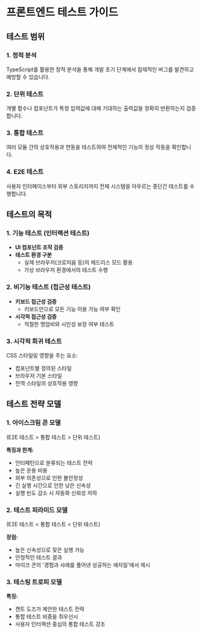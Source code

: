 # 프론트엔드 테스트 가이드

## 테스트 범위

### 1. 정적 분석

TypeScript를 활용한 정적 분석을 통해 개발 초기 단계에서 잠재적인 버그를 발견하고 예방할 수 있습니다.

### 2. 단위 테스트

개별 함수나 컴포넌트가 특정 입력값에 대해 기대하는 출력값을 정확히 반환하는지 검증합니다.

### 3. 통합 테스트

여러 모듈 간의 상호작용과 연동을 테스트하여 전체적인 기능의 정상 작동을 확인합니다.

### 4. E2E 테스트

사용자 인터페이스부터 외부 스토리지까지 전체 시스템을 아우르는 종단간 테스트를 수행합니다.

## 테스트의 목적

### 1. 기능 테스트 (인터랙션 테스트)

- **UI 컴포넌트 조작 검증**
- **테스트 환경 구분**
  - 실제 브라우저(크로미움 등)의 헤드리스 모드 활용
  - 가상 브라우저 환경에서의 테스트 수행

### 2. 비기능 테스트 (접근성 테스트)

- **키보드 접근성 검증**
  - 키보드만으로 모든 기능 이용 가능 여부 확인
- **시각적 접근성 검증**
  - 적절한 명암비와 시인성 보장 여부 테스트

### 3. 시각적 회귀 테스트

CSS 스타일링 영향을 주는 요소:

- 컴포넌트별 정의된 스타일
- 브라우저 기본 스타일
- 전역 스타일의 상호작용 영향

## 테스트 전략 모델

### 1. 아이스크림 콘 모델

(E2E 테스트 > 통합 테스트 > 단위 테스트)

**특징과 한계:**

- 안티패턴으로 분류되는 테스트 전략
- 높은 운용 비용
- 외부 의존성으로 인한 불안정성
- 긴 실행 시간으로 인한 낮은 신속성
- 실행 빈도 감소 시 자동화 신뢰성 저하

### 2. 테스트 피라미드 모델

(E2E 테스트 < 통합 테스트 < 단위 테스트)

**장점:**

- 높은 신속성으로 잦은 실행 가능
- 안정적인 테스트 결과
- 마이크 콘의 '경험과 사례를 풀어낸 성공하는 애자일'에서 제시

### 3. 테스팅 트로피 모델

**특징:**

- 켄트 도즈가 제안한 테스트 전략
- 통합 테스트 비중을 최우선시
- 사용자 인터랙션 중심의 통합 테스트 강조
